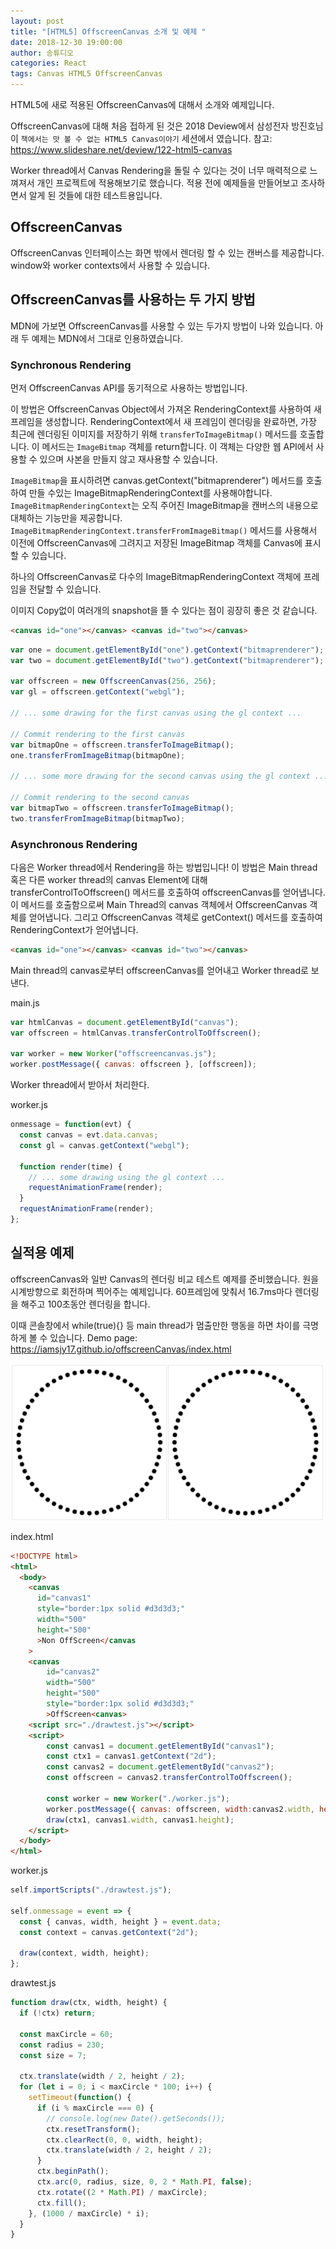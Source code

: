 ```yaml
---
layout: post
title: "[HTML5] OffscreenCanvas 소개 및 예제 "
date: 2018-12-30 19:00:00
author: 송튜디오
categories: React
tags: Canvas HTML5 OffscreenCanvas
---
```


HTML5에 새로 적용된 OffscreenCanvas에 대해서 소개와 예제입니다.

OffscreenCanvas에 대해 처음 접하게 된 것은 2018 Deview에서 삼성전자 방진호님이 `책에서는 맛 볼 수 없는 HTML5 Canvas이야기` 세션에서 였습니다.
참고: https://www.slideshare.net/deview/122-html5-canvas

Worker thread에서 Canvas Rendering을 돌릴 수 있다는 것이 너무 매력적으로 느껴져서 개인 프로젝트에 적용해보기로 했습니다.
적용 전에 예제들을 만들어보고 조사하면서 알게 된 것들에 대한 테스트용입니다.

## OffscreenCanvas

OffscreenCanvas 인터페이스는 화면 밖에서 렌더링 할 수 있는 캔버스를 제공합니다.
window와 worker contexts에서 사용할 수 있습니다.

## OffscreenCanvas를 사용하는 두 가지 방법

MDN에 가보면 OffscreenCanvas를 사용할 수 있는 두가지 방법이 나와 있습니다.
아래 두 예제는 MDN에서 그대로 인용하였습니다.

### Synchronous Rendering

먼저 OffscreenCanvas API를 동기적으로 사용하는 방법입니다.

이 방법은 OffscreenCanvas Object에서 가져온 RenderingContext를 사용하여 새 프레임을 생성합니다.
RenderingContext에서 새 프레임이 렌더링을 완료하면, 가장 최근에 렌더링된 이미지를 저장하기 위해 `transferToImageBitmap()` 메서드를 호출합니다.
이 메서드는 `ImageBitmap` 객체를 return합니다. 이 객체는 다양한 웹 API에서 사용할 수 있으며 사본을 만들지 않고 재사용할 수 있습니다.

`ImageBitmap`을 표시하려면 canvas.getContext("bitmaprenderer") 메서드를 호출하여 만들 수있는 ImageBitmapRenderingContext를 사용해야합니다.
`ImageBitmapRenderingContext`는 오직 주어진 ImageBitmap을 캔버스의 내용으로 대체하는 기능만을 제공합니다.
`ImageBitmapRenderingContext.transferFromImageBitmap()` 메서드를 사용해서 이전에 OffscreenCanvas에 그려지고 저장된 ImageBitmap 객체를 Canvas에 표시할 수 있습니다.

하나의 OffscreenCanvas로 다수의 ImageBitmapRenderingContext 객체에 프레임을 전달할 수 있습니다.

이미지 Copy없이 여러개의 snapshot을 뜰 수 있다는 점이 굉장히 좋은 것 같습니다.

```html
<canvas id="one"></canvas> <canvas id="two"></canvas>
```

```js
var one = document.getElementById("one").getContext("bitmaprenderer");
var two = document.getElementById("two").getContext("bitmaprenderer");

var offscreen = new OffscreenCanvas(256, 256);
var gl = offscreen.getContext("webgl");

// ... some drawing for the first canvas using the gl context ...

// Commit rendering to the first canvas
var bitmapOne = offscreen.transferToImageBitmap();
one.transferFromImageBitmap(bitmapOne);

// ... some more drawing for the second canvas using the gl context ...

// Commit rendering to the second canvas
var bitmapTwo = offscreen.transferToImageBitmap();
two.transferFromImageBitmap(bitmapTwo);
```

### Asynchronous Rendering

다음은 Worker thread에서 Rendering을 하는 방법입니다!
이 방법은 Main thread 혹은 다른 worker thread의 canvas Element에 대해 transferControlToOffscreen() 메서드를 호출하여 offscreenCanvas를 얻어냅니다.
이 메서드를 호출함으로써 Main Thread의 canvas 객체에서 OffscreenCanvas 객체를 얻어냅니다. 그리고 OffscreenCanvas 객체로 getContext() 메서드를 호출하여 RenderingContext가 얻어냅니다.

```html
<canvas id="one"></canvas> <canvas id="two"></canvas>
```

Main thread의 canvas로부터 offscreenCanvas를 얻어내고 Worker thread로 보낸다.

main.js

```js
var htmlCanvas = document.getElementById("canvas");
var offscreen = htmlCanvas.transferControlToOffscreen();

var worker = new Worker("offscreencanvas.js");
worker.postMessage({ canvas: offscreen }, [offscreen]);
```

Worker thread에서 받아서 처리한다.

worker.js

```js
onmessage = function(evt) {
  const canvas = evt.data.canvas;
  const gl = canvas.getContext("webgl");

  function render(time) {
    // ... some drawing using the gl context ...
    requestAnimationFrame(render);
  }
  requestAnimationFrame(render);
};
```

## 실적용 예제

offscreenCanvas와 일반 Canvas의 렌더링 비교 테스트 예제를 준비했습니다.
원을 시계방향으로 회전하며 찍어주는 예제입니다.
60프레임에 맞춰서 16.7ms마다 렌더링을 해주고 100초동안 렌더링을 합니다.

이때 콘솔창에서 while(true){} 등 main thread가 멈출만한 행동을 하면 차이를 극명하게 볼 수 있습니다.
Demo page: https://iamsjy17.github.io/offscreenCanvas/index.html

![OffscreenCanvas 예제](/assets/img/2018-12-30-offscreencanvas-test/offscreen.png)

index.html

```html
<!DOCTYPE html>
<html>
  <body>
    <canvas
      id="canvas1"
      style="border:1px solid #d3d3d3;"
      width="500"
      height="500"
      >Non OffScreen</canvas
    >
    <canvas
        id="canvas2"
        width="500"
        height="500"
        style="border:1px solid #d3d3d3;"
        >OffScreen<canvas>
    <script src="./drawtest.js"></script>
    <script>
        const canvas1 = document.getElementById("canvas1");
        const ctx1 = canvas1.getContext("2d");
        const canvas2 = document.getElementById("canvas2");
        const offscreen = canvas2.transferControlToOffscreen();

        const worker = new Worker("./worker.js");
        worker.postMessage({ canvas: offscreen, width:canvas2.width, height:canvas2.height }, [offscreen]);
        draw(ctx1, canvas1.width, canvas1.height);
    </script>
  </body>
</html>

```

worker.js

```js
self.importScripts("./drawtest.js");

self.onmessage = event => {
  const { canvas, width, height } = event.data;
  const context = canvas.getContext("2d");

  draw(context, width, height);
};
```

drawtest.js

```js
function draw(ctx, width, height) {
  if (!ctx) return;

  const maxCircle = 60;
  const radius = 230;
  const size = 7;

  ctx.translate(width / 2, height / 2);
  for (let i = 0; i < maxCircle * 100; i++) {
    setTimeout(function() {
      if (i % maxCircle === 0) {
        // console.log(new Date().getSeconds());
        ctx.resetTransform();
        ctx.clearRect(0, 0, width, height);
        ctx.translate(width / 2, height / 2);
      }
      ctx.beginPath();
      ctx.arc(0, radius, size, 0, 2 * Math.PI, false);
      ctx.rotate((2 * Math.PI) / maxCircle);
      ctx.fill();
    }, (1000 / maxCircle) * i);
  }
}
```
